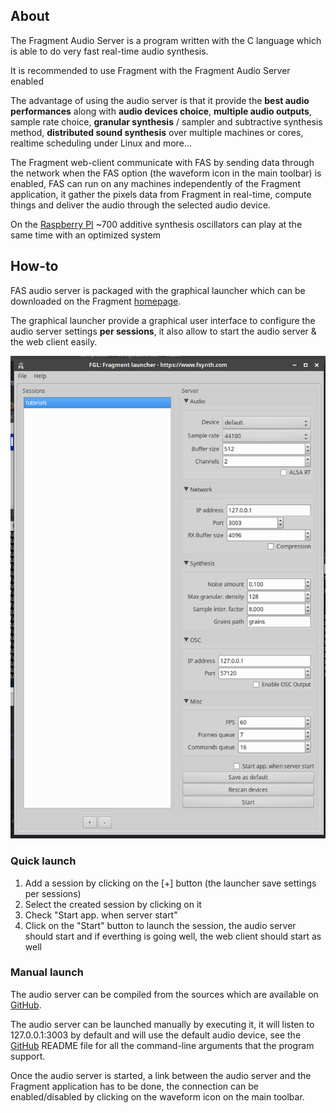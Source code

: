 ## About

The Fragment Audio Server is a program written with the C language which is able to do very fast real-time audio synthesis.

It is recommended to use Fragment with the Fragment Audio Server enabled

The advantage of using the audio server is that it provide the **best audio performances** along with **audio devices choice**, **multiple audio outputs**, sample rate choice, **granular synthesis** / sampler and subtractive synthesis method, **distributed sound synthesis** over multiple machines or cores, realtime scheduling under Linux and more...

The Fragment web-client communicate with FAS by sending data through the network when the FAS option (the waveform icon in the main toolbar) is enabled, FAS can run on any machines independently of the Fragment application, it gather the pixels data from Fragment in real-time, compute things and deliver the audio through the selected audio device.

On the [Raspberry PI](https://www.raspberrypi.org) ~700 additive synthesis oscillators can play at the same time with an optimized system

## How-to

FAS audio server is packaged with the graphical launcher which can be downloaded on the Fragment [homepage](https://www.fsynth.com/).

The graphical launcher provide a graphical user interface to configure the audio server settings **per sessions**, it also allow to start the audio server & the web client easily.

![FGL: Fragment Graphical Launcher](images/fgl.png)

### Quick launch

1. Add a session by clicking on the [+] button (the launcher save settings per sessions)
2. Select the created session by clicking on it
3. Check "Start app. when server start"
4. Click on the "Start" button to launch the session, the audio server should start and if everthing is going well, the web client should start as well

### Manual launch

The audio server can be compiled from the sources which are available on [GitHub](https://github.com/grz0zrg/fas).

The audio server can be launched manually by executing it, it will listen to 127.0.0.1:3003 by default and will use the default audio device, see the [GitHub](https://github.com/grz0zrg/fas) README file for all the command-line arguments that the program support.

Once the audio server is started, a link between the audio server and the Fragment application has to be done, the connection can be enabled/disabled by clicking on the waveform icon on the main toolbar.